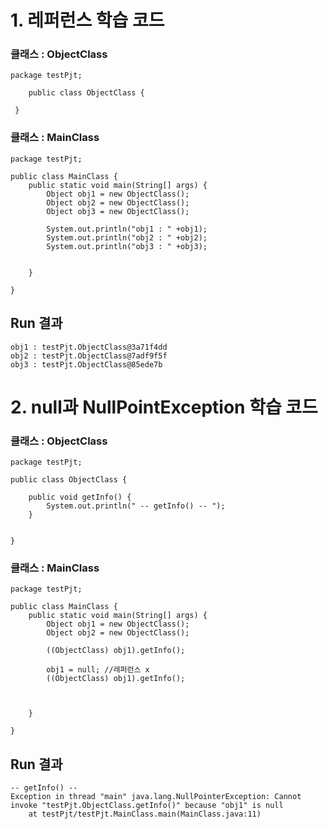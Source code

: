 # 1. 레퍼런스 학습 코드
### 클래스 : ObjectClass	
	package testPjt;
		
		public class ObjectClass {
	 
	 }
### 클래스 : MainClass

	package testPjt;
	
	public class MainClass {
		public static void main(String[] args) {
			Object obj1 = new ObjectClass();
			Object obj2 = new ObjectClass();
			Object obj3 = new ObjectClass();
			
			System.out.println("obj1 : " +obj1);
			System.out.println("obj2 : " +obj2);
			System.out.println("obj3 : " +obj3);
	
		    
		}
	
	}


## Run 결과
	obj1 : testPjt.ObjectClass@3a71f4dd
	obj2 : testPjt.ObjectClass@7adf9f5f
	obj3 : testPjt.ObjectClass@85ede7b


# 2. null과 	NullPointException 학습 코드
### 클래스 : ObjectClass

	package testPjt;
	
	public class ObjectClass {
		
		public void getInfo() {
			System.out.println(" -- getInfo() -- ");
		}
	 
		
	}

### 클래스 : MainClass

	package testPjt;
	
	public class MainClass {
		public static void main(String[] args) {
			Object obj1 = new ObjectClass();
			Object obj2 = new ObjectClass();
			
			((ObjectClass) obj1).getInfo();
			
			obj1 = null; //레퍼런스 x
		    ((ObjectClass) obj1).getInfo();
		    
	
		    
		}
	
	}

## Run 결과
	-- getInfo() -- 
	Exception in thread "main" java.lang.NullPointerException: Cannot invoke "testPjt.ObjectClass.getInfo()" because "obj1" is null
		at testPjt/testPjt.MainClass.main(MainClass.java:11)
